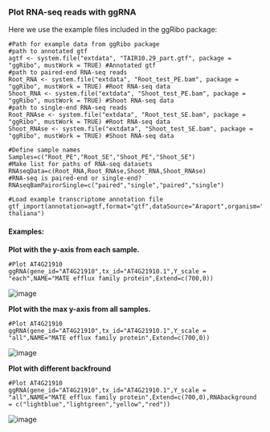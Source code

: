 ### Plot RNA-seq reads with ggRNA
Here we use the example files included in the ggRibo package:
```
#Path for example data from ggRibo package
#path to annotated gtf
agtf <- system.file("extdata", "TAIR10.29_part.gtf", package = "ggRibo", mustWork = TRUE) #Annotated gtf
#path to paired-end RNA-seq reads
Root_RNA <- system.file("extdata", "Root_test_PE.bam", package = "ggRibo", mustWork = TRUE) #Root RNA-seq data
Shoot_RNA <- system.file("extdata", "Shoot_test_PE.bam", package = "ggRibo", mustWork = TRUE) #Shoot RNA-seq data
#path to single-end RNA-seq reads
Root_RNAse <- system.file("extdata", "Root_test_SE.bam", package = "ggRibo", mustWork = TRUE) #Root RNA-seq data
Shoot_RNAse <- system.file("extdata", "Shoot_test_SE.bam", package = "ggRibo", mustWork = TRUE) #Shoot RNA-seq data

#Define sample names
Samples=c("Root_PE","Root_SE","Shoot_PE","Shoot_SE")
#Make list for paths of RNA-seq datasets
RNAseqData=c(Root_RNA,Root_RNAse,Shoot_RNA,Shoot_RNAse)
#RNA-seq is paired-end or single-end?
RNAseqBamPairorSingle=c("paired","single","paired","single")

#Load example transcriptome annotation file
gtf_import(annotation=agtf,format="gtf",dataSource="Araport",organism="Arabidopsis thaliana")
```
#### Examples:
**Plot with the y-axis from each sample.**
```
#Plot AT4G21910
ggRNA(gene_id="AT4G21910",tx_id="AT4G21910.1",Y_scale = "each",NAME="MATE efflux family protein",Extend=c(700,0))
```
![image](https://github.com/user-attachments/assets/5f933434-9973-4e54-9d6e-1406cff5f3c3)

**Plot with the max y-axis from all samples.**
```
#Plot AT4G21910
ggRNA(gene_id="AT4G21910",tx_id="AT4G21910.1",Y_scale = "all",NAME="MATE efflux family protein",Extend=c(700,0))
```
![image](https://github.com/user-attachments/assets/200450a8-6aab-4f2c-8d1d-00c159c02b25)

**Plot with different backfround**
```
#Plot AT4G21910
ggRNA(gene_id="AT4G21910",tx_id="AT4G21910.1",Y_scale = "all",NAME="MATE efflux family protein",Extend=c(700,0),RNAbackground = c("lightblue","lightgreen","yellow","red"))
```
![image](https://github.com/user-attachments/assets/cfc45a0b-8f6b-4b26-8651-4a011e1ba27b)


